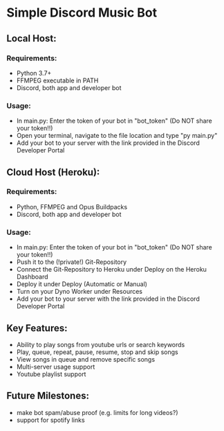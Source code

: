 # Simple Discord Music Bot

## Local Host:
### Requirements:
* Python 3.7+
* FFMPEG executable in PATH
* Discord, both app and developer bot

### Usage:
* In main.py: Enter the token of your bot in "bot_token" (Do NOT share your token!!)
* Open your terminal, navigate to the file location and type "py main.py"
* Add your bot to your server with the link provided in the Discord Developer Portal
  
## Cloud Host (Heroku):
### Requirements:
* Python, FFMPEG and Opus Buildpacks
* Discord, both app and developer bot
  
### Usage:
* In main.py: Enter the token of your bot in "bot_token" (Do NOT share your token!!)
* Push it to the (!private!) Git-Repository
* Connect the Git-Repository to Heroku under Deploy on the Heroku Dashboard
* Deploy it under Deploy (Automatic or Manual)
* Turn on your Dyno Worker under Resources
* Add your bot to your server with the link provided in the Discord Developer Portal

## Key Features:
* Ability to play songs from youtube urls or search keywords
* Play, queue, repeat, pause, resume, stop and skip songs
* View songs in queue and remove specific songs
* Multi-server usage support
* Youtube playlist support

## Future Milestones:
* make bot spam/abuse proof (e.g. limits for long videos?)
* support for spotify links